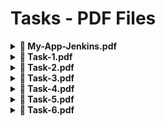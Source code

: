 # Tasks - PDF Files  

<details>
  <summary><strong>📄 My-App-Jenkins.pdf</strong></summary>
  <p><a href="./tasks/My-App-Jenkins.pdf" target="_blank">View PDF</a></p>
</details>

<details>
  <summary><strong>📄 Task-1.pdf</strong></summary>
  <p><a href="./tasks/Task-1.pdf" target="_blank">View PDF</a></p>
</details>

<details>
  <summary><strong>📄 Task-2.pdf</strong></summary>
  <p><a href="./tasks/Task-2.pdf" target="_blank">View PDF</a></p>
</details>

<details>
  <summary><strong>📄 Task-3.pdf</strong></summary>
  <p><a href="./tasks/Task-3.pdf" target="_blank">View PDF</a></p>
</details>

<details>
  <summary><strong>📄 Task-4.pdf</strong></summary>
  <p><a href="./tasks/Task-4.pdf" target="_blank">View PDF</a></p>
</details>

<details>
  <summary><strong>📄 Task-5.pdf</strong></summary>
  <p><a href="./tasks/Task-5.pdf" target="_blank">View PDF</a></p>
</details>

<details>
  <summary><strong>📄 Task-6.pdf</strong></summary>
  <p><a href="./tasks/Task-6.pdf" target="_blank">View PDF</a></p>
</details>

